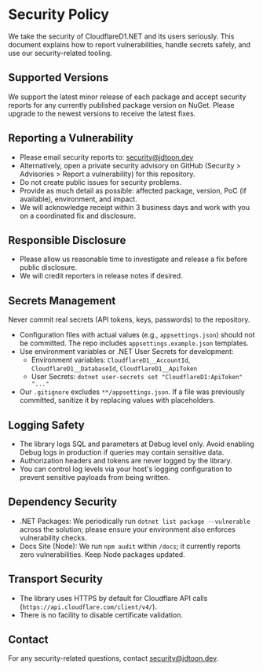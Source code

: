 # Security Policy

We take the security of CloudflareD1.NET and its users seriously. This document explains how to report vulnerabilities, handle secrets safely, and use our security-related tooling.

## Supported Versions

We support the latest minor release of each package and accept security reports for any currently published package version on NuGet. Please upgrade to the newest versions to receive the latest fixes.

## Reporting a Vulnerability

- Please email security reports to: security@jdtoon.dev
- Alternatively, open a private security advisory on GitHub (Security > Advisories > Report a vulnerability) for this repository.
- Do not create public issues for security problems.
- Provide as much detail as possible: affected package, version, PoC (if available), environment, and impact.
- We will acknowledge receipt within 3 business days and work with you on a coordinated fix and disclosure.

## Responsible Disclosure

- Please allow us reasonable time to investigate and release a fix before public disclosure.
- We will credit reporters in release notes if desired.

## Secrets Management

Never commit real secrets (API tokens, keys, passwords) to the repository.

- Configuration files with actual values (e.g., `appsettings.json`) should not be committed. The repo includes `appsettings.example.json` templates.
- Use environment variables or .NET User Secrets for development:
  - Environment variables: `CloudflareD1__AccountId`, `CloudflareD1__DatabaseId`, `CloudflareD1__ApiToken`
  - User Secrets: `dotnet user-secrets set "CloudflareD1:ApiToken" "..."`
- Our `.gitignore` excludes `**/appsettings.json`. If a file was previously committed, sanitize it by replacing values with placeholders.

## Logging Safety

- The library logs SQL and parameters at Debug level only. Avoid enabling Debug logs in production if queries may contain sensitive data.
- Authorization headers and tokens are never logged by the library.
- You can control log levels via your host's logging configuration to prevent sensitive payloads from being written.

## Dependency Security

- .NET Packages: We periodically run `dotnet list package --vulnerable` across the solution; please ensure your environment also enforces vulnerability checks.
- Docs Site (Node): We run `npm audit` within `/docs`; it currently reports zero vulnerabilities. Keep Node packages updated.

## Transport Security

- The library uses HTTPS by default for Cloudflare API calls (`https://api.cloudflare.com/client/v4/`).
- There is no facility to disable certificate validation.

## Contact

For any security-related questions, contact security@jdtoon.dev.
